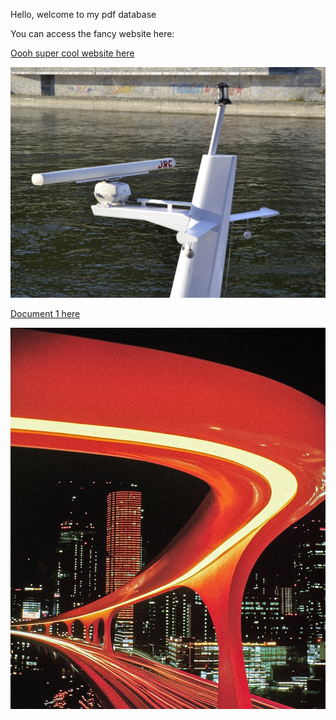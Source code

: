 Hello, welcome to my pdf database

You can access the fancy website here:

[Oooh super cool website here](https://conradbuck.github.io/simple-link-tree/)

[![the image as a hyperlink](images/preview4.jpg)](https://conradbuck.github.io/simple-link-tree/)

[Document 1 here](documents/document1.pdf)

![pic-of-future](images/image1.jpg)
